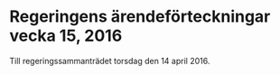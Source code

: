 # Regeringens ärendeförteckningar vecka 15, 2016

Till regeringssammanträdet torsdag den 14 april 2016\.
